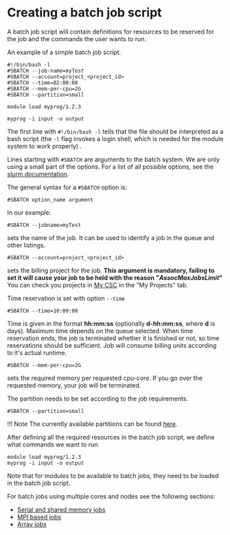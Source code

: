 # Creating a batch job script

A batch job script will contain definitions for resources to be reserved for
the job and the commands the user wants to run.

An example of a simple batch job script.

```
#!/bin/bash -l
#SBATCH --job-name=myTest
#SBATCH --account=project_<project_id>
#SBATCH --time=02:00:00
#SBATCH --mem-per-cpu=2G
#SBATCH --partition=small

module load myprog/1.2.3

myprog -i input -o output
```
The first line with `#!/bin/bash -l` tells that the file should be interpreted
as a bash script (the `-l` flag invokes a login shell, which is needed for the
module system to work properly) .

Lines starting with `#SBATCH` are arguments to the batch system.
We are only using a small part of the options. For a list of all possible
options, see the [slurm documentation](https://slurm.schedmd.com/srun.html).

The general syntax for a `#SBATCH` option is:

```
#SBATCH option_name argument
```

In our example:

```
#SBATCH --jobname=myTest
```

sets the name of the job. It can be used to identify a job in the queue and
other listings.

```
#SBATCH --account=project_<project_id>
```

sets the billing project for the job. **This argument is mandatory, failing to
set it will cause your job to be held with the reason "_AssocMaxJobsLimit_"**
You can check you projects in [My CSC](https://my.csc.fi) in the "My Projects"
tab.

Time reservation is set with option `--time`

```
#SBATCH --time=10:00:00
```

Time is given in the format __hh:mm:ss__ (optionally __d-hh:mm:ss__, where
__d__ is days). Maximum time depends on the queue selected. When time
reservation ends, the job is terminated whether it is finished or not, so time
reservations should be sufficient. Job will consume billing units according to
it's actual runtime.

```
#SBATCH --mem-per-cpu=2G
```

sets the required memory per requested cpu-core. If you go over the requested
memory, your job will be terminated.

The partition needs to be set according to the job requirements.
```
#SBATCH --partition=small
```

!!! Note
    The currently available partitions can be found [here](batch-job-partitions.md).


After defining all the required resources in the batch job script, we define
what commands we want to run.

```
module load myprog/1.2.3
myprog -i input -o output
```

Note that for modules to be available to batch jobs, they need to be loaded in
the batch job script.

For batch jobs using multiple cores and nodes see the following sections:

- [Serial and shared memory jobs](serial-and-thread-based-batch-jobs.md)
- [MPI based jobs](mpi-batch-jobs.md)
- [Array jobs](array-jobs.md)
